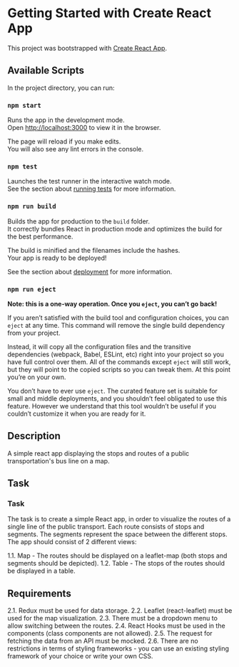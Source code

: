 # Getting Started with Create React App

This project was bootstrapped with [Create React App](https://github.com/facebook/create-react-app).

## Available Scripts

In the project directory, you can run:

### `npm start`

Runs the app in the development mode.\
Open [http://localhost:3000](http://localhost:3000) to view it in the browser.

The page will reload if you make edits.\
You will also see any lint errors in the console.

### `npm test`

Launches the test runner in the interactive watch mode.\
See the section about [running tests](https://facebook.github.io/create-react-app/docs/running-tests) for more information.

### `npm run build`

Builds the app for production to the `build` folder.\
It correctly bundles React in production mode and optimizes the build for the best performance.

The build is minified and the filenames include the hashes.\
Your app is ready to be deployed!

See the section about [deployment](https://facebook.github.io/create-react-app/docs/deployment) for more information.

### `npm run eject`

**Note: this is a one-way operation. Once you `eject`, you can’t go back!**

If you aren’t satisfied with the build tool and configuration choices, you can `eject` at any time. This command will remove the single build dependency from your project.

Instead, it will copy all the configuration files and the transitive dependencies (webpack, Babel, ESLint, etc) right into your project so you have full control over them. All of the commands except `eject` will still work, but they will point to the copied scripts so you can tweak them. At this point you’re on your own.

You don’t have to ever use `eject`. The curated feature set is suitable for small and middle deployments, and you shouldn’t feel obligated to use this feature. However we understand that this tool wouldn’t be useful if you couldn’t customize it when you are ready for it.

## Description

A simple react app displaying the stops and routes of a public transportation's bus line on a map.


## Task

###	Task

The task is to create a simple React app, in order to visualize the routes of a single line of the public transport. Each route consists of stops and segments. The segments represent the space between the different stops. The app should consist of 2 different views:

1.1.	Map - The routes should be displayed on a leaflet-map (both stops and segments should be depicted).
1.2.	Table - The stops of the routes should be displayed in a table.

##	Requirements
2.1.	Redux must be used for data storage.
2.2.	Leaflet (react-leaflet) must be used for the map visualization.
2.3.	There must be a dropdown menu to allow switching between the routes.
2.4.	React Hooks must be used in the components (class components are not allowed).
2.5.	The request for fetching the data from an API must be mocked.
2.6.	There are no restrictions in terms of styling frameworks - you can use an existing styling framework of your choice or write your own CSS.
